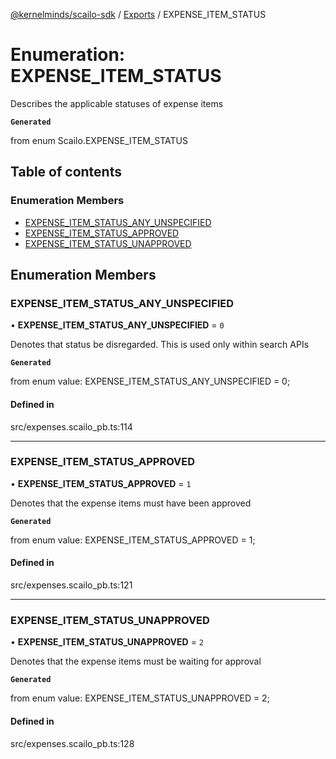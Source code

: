 [@kernelminds/scailo-sdk](../README.md) / [Exports](../modules.md) / EXPENSE\_ITEM\_STATUS

# Enumeration: EXPENSE\_ITEM\_STATUS

Describes the applicable statuses of expense items

**`Generated`**

from enum Scailo.EXPENSE_ITEM_STATUS

## Table of contents

### Enumeration Members

- [EXPENSE\_ITEM\_STATUS\_ANY\_UNSPECIFIED](EXPENSE_ITEM_STATUS.md#expense_item_status_any_unspecified)
- [EXPENSE\_ITEM\_STATUS\_APPROVED](EXPENSE_ITEM_STATUS.md#expense_item_status_approved)
- [EXPENSE\_ITEM\_STATUS\_UNAPPROVED](EXPENSE_ITEM_STATUS.md#expense_item_status_unapproved)

## Enumeration Members

### EXPENSE\_ITEM\_STATUS\_ANY\_UNSPECIFIED

• **EXPENSE\_ITEM\_STATUS\_ANY\_UNSPECIFIED** = ``0``

Denotes that status be disregarded. This is used only within search APIs

**`Generated`**

from enum value: EXPENSE_ITEM_STATUS_ANY_UNSPECIFIED = 0;

#### Defined in

src/expenses.scailo_pb.ts:114

___

### EXPENSE\_ITEM\_STATUS\_APPROVED

• **EXPENSE\_ITEM\_STATUS\_APPROVED** = ``1``

Denotes that the expense items must have been approved

**`Generated`**

from enum value: EXPENSE_ITEM_STATUS_APPROVED = 1;

#### Defined in

src/expenses.scailo_pb.ts:121

___

### EXPENSE\_ITEM\_STATUS\_UNAPPROVED

• **EXPENSE\_ITEM\_STATUS\_UNAPPROVED** = ``2``

Denotes that the expense items must be waiting for approval

**`Generated`**

from enum value: EXPENSE_ITEM_STATUS_UNAPPROVED = 2;

#### Defined in

src/expenses.scailo_pb.ts:128
